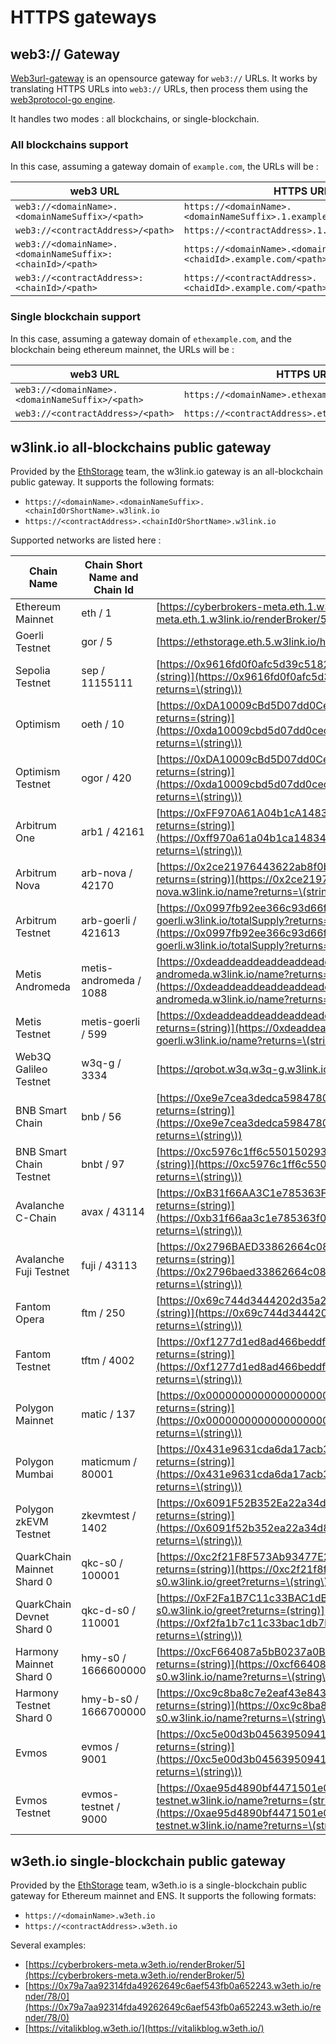 # HTTPS gateways

## web3:// Gateway

[Web3url-gateway](https://github.com/ethstorage/web3url-gateway) is an opensource gateway for ``web3://`` URLs. It works by translating HTTPS URLs into ``web3://`` URLs, then process them using the [web3protocol-go engine](https://github.com/web3-protocol/web3protocol-go).

It handles two modes : all blockchains, or single-blockchain.

### All blockchains support

In this case, assuming a gateway domain of ``example.com``, the URLs will be :

| web3 URL                                                    | HTTPS URL                                                                |
|-------------------------------------------------------------|--------------------------------------------------------------------------|
| ``web3://<domainName>.<domainNameSuffix>/<path>``           | ``https://<domainName>.<domainNameSuffix>.1.example.com/<path>``         |
| ``web3://<contractAddress>/<path>``                         | ``https://<contractAddress>.1.example.com/<path>``                       |
| ``web3://<domainName>.<domainNameSuffix>:<chainId>/<path>`` | ``https://<domainName>.<domainNameSuffix>.<chaidId>.example.com/<path>`` |
| ``web3://<contractAddress>:<chainId>/<path>``               | ``https://<contractAddress>.<chaidId>.example.com/<path>``               |

### Single blockchain support

In this case, assuming a gateway domain of ``ethexample.com``, and the blockchain being ethereum mainnet, the URLs will be :

| web3 URL                                          | HTTPS URL                                           |
|---------------------------------------------------|-----------------------------------------------------|
| ``web3://<domainName>.<domainNameSuffix>/<path>`` | ``https://<domainName>.ethexample.com/<path>``      |
| ``web3://<contractAddress>/<path>``               | ``https://<contractAddress>.ethexample.com/<path>`` |


## w3link.io all-blockchains public gateway

Provided by the [EthStorage](https://eth-store.w3eth.io) team, the w3link.io gateway is an all-blockchain public gateway. It supports the following formats:

* ``https://<domainName>.<domainNameSuffix>.<chainIdOrShortName>.w3link.io``
* ``https://<contractAddress>.<chainIdOrShortName>.w3link.io``

Supported networks are listed here : 

| Chain Name                 | Chain Short Name and Chain Id | Samples                                                                                                                                                                                                          |
| -------------------------- | ----------------------------- | ---------------------------------------------------------------------------------------------------------------------------------------------------------------------------------------------------------------- |
| Ethereum Mainnet           | eth / 1                       | [https://cyberbrokers-meta.eth.1.w3link.io/renderBroker/5](https://cyberbrokers-meta.eth.1.w3link.io/renderBroker/5)                                                                                             |
| Goerli Testnet             | gor / 5                       | [https://ethstorage.eth.5.w3link.io/hello.txt](https://ethstorage.eth.5.w3link.io/hello.txt)                                                                                                                     |
| Sepolia Testnet            | sep / 11155111                | [https://0x9616fd0f0afc5d39c518289d1c1189a50bde94f5.sep.w3link.io/name?returns=(string)](https://0x9616fd0f0afc5d39c518289d1c1189a50bde94f5.sep.w3link.io/name?returns=\(string\))                               |
| Optimism                   | oeth / 10                     | [https://0xDA10009cBd5D07dd0CeCc66161FC93D7c9000da1.oeth.w3link.io/name?returns=(string)](https://0xda10009cbd5d07dd0cecc66161fc93d7c9000da1.oeth.w3link.io/name?returns=\(string\))                             |
| Optimism Testnet           | ogor / 420                    | [https://0xDA10009cBd5D07dd0CeCc66161FC93D7c9000da1.ogor.w3link.io/name?returns=(string)](https://0xda10009cbd5d07dd0cecc66161fc93d7c9000da1.ogor.w3link.io/name?returns=\(string\))                             |
| Arbitrum One               | arb1 / 42161                  | [https://0xFF970A61A04b1cA14834A43f5dE4533eBDDB5CC8.arb1.w3link.io/name?returns=(string)](https://0xff970a61a04b1ca14834a43f5de4533ebddb5cc8.arb1.w3link.io/name?returns=\(string\))                             |
| Arbitrum Nova              | arb-nova / 42170              | [https://0x2ce21976443622ab8f0b7f6fa3af953ff9bcdcf6.arb-nova.w3link.io/name?returns=(string)](https://0x2ce21976443622ab8f0b7f6fa3af953ff9bcdcf6.arb-nova.w3link.io/name?returns=\(string\))                     |
| Arbitrum Testnet           | arb-goerli / 421613           | [https://0x0997fb92ee366c93d66fF43ba337ACA94F56EAe0.arb-goerli.w3link.io/totalSupply?returns=(uint256)](https://0x0997fb92ee366c93d66ff43ba337aca94f56eae0.arb-goerli.w3link.io/totalSupply?returns=\(uint256\)) |
| Metis Andromeda            | metis-andromeda / 1088        | [https://0xdeaddeaddeaddeaddeaddeaddeaddeaddead0000.metis-andromeda.w3link.io/name?returns=(string)](https://0xdeaddeaddeaddeaddeaddeaddeaddeaddead0000.metis-andromeda.w3link.io/name?returns=\(string\))       |
| Metis Testnet              | metis-goerli / 599            | [https://0xdeaddeaddeaddeaddeaddeaddeaddeaddead0000.metis-goerli.w3link.io/name?returns=(string)](https://0xdeaddeaddeaddeaddeaddeaddeaddeaddead0000.metis-goerli.w3link.io/name?returns=\(string\))             |
| Web3Q Galileo Testnet      | w3q-g / 3334                  | [https://qrobot.w3q.w3q-g.w3link.io/](https://qrobot.w3q.w3q-g.w3link.io/)                                                                                                                                       |
| BNB Smart Chain            | bnb / 56                      | [https://0xe9e7cea3dedca5984780bafc599bd69add087d56.bnb.w3link.io/name?returns=(string)](https://0xe9e7cea3dedca5984780bafc599bd69add087d56.bnb.w3link.io/name?returns=\(string\))                               |
| BNB Smart Chain Testnet    | bnbt / 97                     | [https://0xc5976c1ff6c550150293a31b5f9da787a3ebf5f0.bnbt.w3link.io/name?returns=(string)](https://0xc5976c1ff6c550150293a31b5f9da787a3ebf5f0.bnbt.w3link.io/name?returns=\(string\))                             |
| Avalanche C-Chain          | avax / 43114                  | [https://0xB31f66AA3C1e785363F0875A1B74E27b85FD66c7.avax.w3link.io/name?returns=(string)](https://0xb31f66aa3c1e785363f0875a1b74e27b85fd66c7.avax.w3link.io/name?returns=\(string\))                             |
| Avalanche Fuji Testnet     | fuji / 43113                  | [https://0x2796BAED33862664c08B8Ee5Fa2D1283C79593b1.fuji.w3link.io/name?returns=(string)](https://0x2796baed33862664c08b8ee5fa2d1283c79593b1.fuji.w3link.io/name?returns=\(string\))                             |
| Fantom Opera               | ftm / 250                     | [https://0x69c744d3444202d35a2783929a0f930f2fbb05ad.ftm.w3link.io/name?returns=(string)](https://0x69c744d3444202d35a2783929a0f930f2fbb05ad.ftm.w3link.io/name?returns=\(string\))                               |
| Fantom Testnet             | tftm / 4002                   | [https://0xf1277d1ed8ad466beddf92ef448a132661956621.tftm.w3link.io/name?returns=(string)](https://0xf1277d1ed8ad466beddf92ef448a132661956621.tftm.w3link.io/name?returns=\(string\))                             |
| Polygon Mainnet            | matic / 137                   | [https://0x0000000000000000000000000000000000001010.matic.w3link.io/name?returns=(string)](https://0x0000000000000000000000000000000000001010.matic.w3link.io/name?returns=\(string\))                           |
| Polygon Mumbai             | maticmum / 80001              | [https://0x431e9631cda6da17acb3ff3784df6cebed86b5f4.maticmum.w3link.io/name?returns=(string)](https://0x431e9631cda6da17acb3ff3784df6cebed86b5f4.maticmum.w3link.io/name?returns=\(string\))                     |
| Polygon zkEVM Testnet      | zkevmtest / 1402              | [https://0x6091F52B352Ea22a34d8a89812BA1f85D197F877.zkevmtest.w3link.io/name?returns=(string)](https://0x6091f52b352ea22a34d8a89812ba1f85d197f877.zkevmtest.w3link.io/name?returns=\(string\))                   |
| QuarkChain Mainnet Shard 0 | qkc-s0 / 100001               | [https://0xc2f21F8F573Ab93477E23c4aBB363e66AE11Bac5.qkc-s0.w3link.io/greet?returns=(string)](https://0xc2f21f8f573ab93477e23c4abb363e66ae11bac5.qkc-s0.w3link.io/greet?returns=\(string\))                       |
| QuarkChain Devnet Shard 0  | qkc-d-s0 / 110001             | [https://0xF2Fa1B7C11c33BAC1dB7b037478453289AC90E60.qkc-d-s0.w3link.io/greet?returns=(string)](https://0xf2fa1b7c11c33bac1db7b037478453289ac90e60.qkc-d-s0.w3link.io/greet?returns=\(string\))                   |
| Harmony Mainnet Shard 0    | hmy-s0 / 1666600000           | [https://0xcF664087a5bB0237a0BAd6742852ec6c8d69A27a.hmy-s0.w3link.io/name?returns=(string)](https://0xcf664087a5bb0237a0bad6742852ec6c8d69a27a.hmy-s0.w3link.io/name?returns=\(string\))                         |
| Harmony Testnet Shard 0    | hmy-b-s0 / 1666700000         | [https://0xc9c8ba8c7e2eaf43e84330db08915a8106d7bd74.hmy-b-s0.w3link.io/name?returns=(string)](https://0xc9c8ba8c7e2eaf43e84330db08915a8106d7bd74.hmy-b-s0.w3link.io/name?returns=\(string\))                     |
| Evmos                      | evmos / 9001                  | [https://0xc5e00d3b04563950941f7137b5afa3a534f0d6d6.evmos.w3link.io/name?returns=(string)](https://0xc5e00d3b04563950941f7137b5afa3a534f0d6d6.evmos.w3link.io/name?returns=\(string\))                           |
| Evmos Testnet              | evmos-testnet / 9000          | [https://0xae95d4890bf4471501e0066b6c6244e1caaee791.evmos-testnet.w3link.io/name?returns=(string)](https://0xae95d4890bf4471501e0066b6c6244e1caaee791.evmos-testnet.w3link.io/name?returns=\(string\))           |


## w3eth.io single-blockchain public gateway

Provided by the [EthStorage](https://eth-store.w3eth.io) team, w3eth.io is a single-blockchain public gateway for Ethereum mainnet and ENS. It supports the following formats:


* ``https://<domainName>.w3eth.io``
* ``https://<contractAddress>.w3eth.io``

Several examples:

* [https://cyberbrokers-meta.w3eth.io/renderBroker/5](https://cyberbrokers-meta.w3eth.io/renderBroker/5)
* [https://0x79a7aa92314fda49262649c6aef543fb0a652243.w3eth.io/render/78/0](https://0x79a7aa92314fda49262649c6aef543fb0a652243.w3eth.io/render/78/0)
* [https://vitalikblog.w3eth.io/](https://vitalikblog.w3eth.io/)